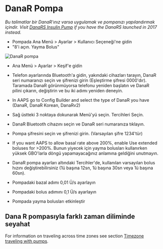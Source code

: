 # DanaR Pompa

*Bu talimatlar bir DanaR'ınız varsa uygulamak ve pompanızı yapılandırmak içindir. Visit [DanaRS Insulin Pump](./DanaRS-Insulin-Pump.md) if you have the DanaRS launched in 2017 instead.*

* Pompada Ana Menü > Ayarlar > Kullanıcı Seçeneği'ne gidin
* "8'i açın. Yayma Bolus"

![DanaR pompa](../images/danar1.png)

* Ana Menü > Ayarlar > Keşif'e gidin
* Telefon ayarlarında Bluetooth'a gidin, yakındaki cihazları tarayın, DanaR seri numaranızı seçin ve şifrenizi girin (Eşleştirme şifresi 0000'dır). Taramada DanaR görünmüyorsa telefonu yeniden başlatın ve DanaR pilini çıkarın, değiştirin ve bu iki adımı yeniden deneyin.

* In AAPS go to Config Builder and select the type of DanaR you have (DanaR, DanaR Korean, DanaRv2)

* Sağ üstteki 3 noktaya dokunarak Menü'yü seçin. Tercihleri Seçin.
* DanaR Bluetooth cihazını seçin ve DanaR seri numaranıza tıklayın.
* Pompa şifresini seçin ve şifrenizi girin. (Varsayılan şifre 1234'tür)
* If you want AAPS to allow basal rate above 200%, enable Use extended boluses for >200%. Bunun yiyecek için yayma bolusları kullanırken yüksek GBO'larla döngü yapamayacağınız anlamına geldiğini unutmayın.
* DanaR pompa ayarları altındaki Tercihler'de, kullanılan varsayılan bolus hızını değiştirebilirsiniz (1ü başına 12sn, 1ü başına 30sn veya 1ü başına 60sn).
* Pompadaki bazal adımı 0,01 Ü/s ayarlayın
* Pompadaki bolus adımını 0,1 Ü/s ayarlayın
* Pompada yayma bolusları etkinleştir

## Dana R pompasıyla farklı zaman diliminde seyahat

For information on traveling across time zones see section [Timezone traveling with pumps](../Usage/Timezone-traveling.md#danarv2-danars).